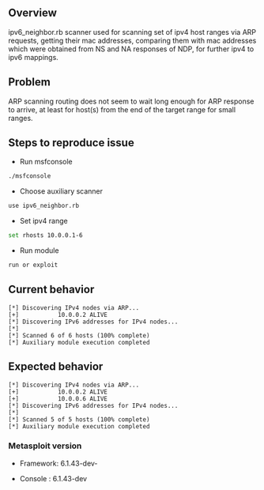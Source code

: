 <!--
  Please fill out each section below, otherwise, your issue will be closed. This info allows Metasploit maintainers to diagnose (and fix!) your issue as quickly as possible.

  Useful Links:
  - Wiki: https://github.com/rapid7/metasploit-framework/wiki
  - Reporting a Bug: https://github.com/rapid7/metasploit-framework/wiki/Reporting-a-Bug

  Before opening a new issue, please search existing issues: https://github.com/rapid7/metasploit-framework/issues
-->
## Overview

ipv6_neighbor.rb scanner used for scanning set of ipv4 host ranges via ARP requests, getting their mac addresses, comparing them with mac addresses which were obtained from NS and NA responses of NDP, for further ipv4 to ipv6 mappings.

## Problem

ARP scanning routing does not seem to wait long enough for ARP response to arrive, at least for host(s) from the end of the target range for small ranges.

## Steps to reproduce issue

- Run msfconsole

```bash
./msfconsole 
```

- Choose auxiliary scanner 
```bash
use ipv6_neighbor.rb
```

- Set ipv4 range
```bash
set rhosts 10.0.0.1-6
```

- Run module
```bash
run or exploit
```

## Current behavior
```
[*] Discovering IPv4 nodes via ARP...
[+]           10.0.0.2 ALIVE
[*] Discovering IPv6 addresses for IPv4 nodes...
[*] 
[*] Scanned 6 of 6 hosts (100% complete)
[*] Auxiliary module execution completed
```

## Expected behavior
```
[*] Discovering IPv4 nodes via ARP...
[+]           10.0.0.2 ALIVE
[+]           10.0.0.6 ALIVE
[*] Discovering IPv6 addresses for IPv4 nodes...
[*]
[*] Scanned 5 of 5 hosts (100% complete)
[*] Auxiliary module execution completed
```

### Metasploit version

- Framework: 6.1.43-dev-

- Console  : 6.1.43-dev
